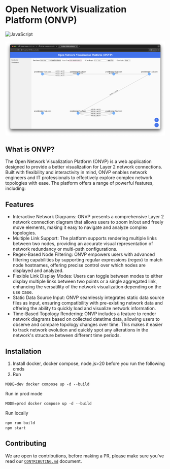 # Open Network Visualization Platform (ONVP)
![JavaScript](https://img.shields.io/badge/language-JavaScript-yellow)

<p align="center">
  <img src="docs/media/screenshots/home.png" width="600" alt="ONVP user interface screenshot" />
</p>

## What is ONVP?
The Open Network Visualization Platform (ONVP) is a web application designed to provide a better visualization for Layer 2 network connections. Built with flexibility and interactivity in mind, ONVP enables network engineers and IT professionals to effectively explore complex network topologies with ease. The platform offers a range of powerful features, including:

## Features
- Interactive Network Diagrams: ONVP presents a comprehensive Layer 2 network connection diagram that allows users to zoom in/out and freely move elements, making it easy to navigate and analyze complex topologies.
- Multiple Link Support: The platform supports rendering multiple links between two nodes, providing an accurate visual representation of network redundancy or multi-path configurations.
- Regex-Based Node Filtering: ONVP empowers users with advanced filtering capabilities by supporting regular expressions (regex) to match node hostnames, offering precise control over which nodes are displayed and analyzed.
- Flexible Link Display Modes: Users can toggle between modes to either display multiple links between two points or a single aggregated link, enhancing the versatility of the network visualization depending on the use case.
- Static Data Source Input: ONVP seamlessly integrates static data source files as input, ensuring compatibility with pre-existing network data and offering the ability to quickly load and visualize network information.
- Time-Based Topology Rendering: ONVP includes a feature to render network diagrams based on collected datetime data, allowing users to observe and compare topology changes over time. This makes it easier to track network evolution and quickly spot any alterations in the network's structure between different time periods.


## Installation
1. Install docker, docker compose, node.js>20 before you run the following cmds
2. Run
```
MODE=dev docker compose up -d --build
```
Run in prod mode
```
MODE=prod docker compose up -d --build
```
Run locally
```
npm run build
npm start
```


## Contributing
We are open to contributions, before making a PR, please make sure you've read our [`CONTRIBUTING.md`](https://github.com/rogerxwu/onvp/blob/main/CONTRIBUTING.md) document.



